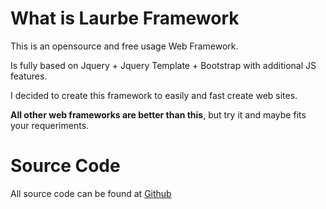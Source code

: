 


# What is Laurbe Framework

This is an opensource and free usage Web Framework. 

Is fully based on Jquery + Jquery Template + Bootstrap with additional JS features.

I decided to create this framework to easily and fast create web sites. 

**All other web frameworks are better than this**, but try it and maybe fits your requeriments.

# Source Code 

All source code can be found at  [Github](https://github.com/danipenaperez/laurbeframework)


<script async src="https://pagead2.googlesyndication.com/pagead/js/adsbygoogle.js?client=ca-pub-7564517257477302"
     crossorigin="anonymous"></script>